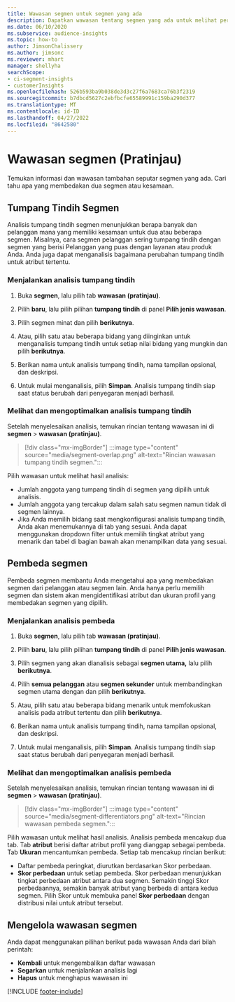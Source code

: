 ```yaml
---
title: Wawasan segmen untuk segmen yang ada
description: Dapatkan wawasan tentang segmen yang ada untuk melihat perbedaan dan kesamaan.
ms.date: 06/10/2020
ms.subservice: audience-insights
ms.topic: how-to
author: JimsonChalissery
ms.author: jimsonc
ms.reviewer: mhart
manager: shellyha
searchScope:
- ci-segment-insights
- customerInsights
ms.openlocfilehash: 526b593ba9b038de3d3c27f6a7683ca76b3f2319
ms.sourcegitcommit: b7dbcd5627c2ebfbcfe65589991c159ba290d377
ms.translationtype: MT
ms.contentlocale: id-ID
ms.lasthandoff: 04/27/2022
ms.locfileid: "8642580"
---
```

# <a name="segment-insights-preview"></a>Wawasan segmen (Pratinjau)

Temukan informasi dan wawasan tambahan seputar segmen yang ada. Cari tahu apa yang membedakan dua segmen atau kesamaan.

## <a name="segment-overlap"></a>Tumpang Tindih Segmen

Analisis tumpang tindih segmen menunjukkan berapa banyak dan pelanggan mana yang memiliki kesamaan untuk dua atau beberapa segmen. Misalnya, cara segmen pelanggan sering tumpang tindih dengan segmen yang berisi Pelanggan yang puas dengan layanan atau produk Anda.
Anda juga dapat menganalisis bagaimana perubahan tumpang tindih untuk atribut tertentu.

### <a name="run-an-overlap-analysis"></a>Menjalankan analisis tumpang tindih

1. Buka **segmen**, lalu pilih tab **wawasan (pratinjau)**.

1. Pilih **baru**, lalu pilih pilihan **tumpang tindih** di panel **Pilih jenis wawasan**.

1. Pilih segmen minat dan pilih **berikutnya**.

1. Atau, pilih satu atau beberapa bidang yang diinginkan untuk menganalisis tumpang tindih untuk setiap nilai bidang yang mungkin dan pilih **berikutnya**.

1. Berikan nama untuk analisis tumpang tindih, nama tampilan opsional, dan deskripsi.

1. Untuk mulai menganalisis, pilih **Simpan**. Analisis tumpang tindih siap saat status berubah dari penyegaran menjadi berhasil.

### <a name="view-and-optimize-an-overlap-analysis"></a>Melihat dan mengoptimalkan analisis tumpang tindih

Setelah menyelesaikan analisis, temukan rincian tentang wawasan ini di **segmen** > **wawasan (pratinjau)**.

> [!div class="mx-imgBorder"]
> :::image type="content" source="media/segment-overlap.png" alt-text="Rincian wawasan tumpang tindih segmen.":::

Pilih wawasan untuk melihat hasil analisis:

- Jumlah anggota yang tumpang tindih di segmen yang dipilih untuk analisis.
- Jumlah anggota yang tercakup dalam salah satu segmen namun tidak di segmen lainnya.
- Jika Anda memilih bidang saat mengkonfigurasi analisis tumpang tindih, Anda akan menemukannya di tab yang sesuai. Anda dapat menggunakan dropdown filter untuk memilih tingkat atribut yang menarik dan tabel di bagian bawah akan menampilkan data yang sesuai.

## <a name="segment-differentiators"></a>Pembeda segmen

Pembeda segmen membantu Anda mengetahui apa yang membedakan segmen dari pelanggan atau segmen lain. Anda hanya perlu memilih segmen dan sistem akan mengidentifikasi atribut dan ukuran profil yang membedakan segmen yang dipilih.

### <a name="run-a-differentiator-analysis"></a>Menjalankan analisis pembeda

1. Buka **segmen**, lalu pilih tab **wawasan (pratinjau)**.

1. Pilih **baru**, lalu pilih pilihan **tumpang tindih** di panel **Pilih jenis wawasan**.

1. Pilih segmen yang akan dianalisis sebagai **segmen utama,** lalu pilih **berikutnya**.

1. Pilih **semua pelanggan** atau **segmen sekunder** untuk membandingkan segmen utama dengan dan pilih **berikutnya**.

1. Atau, pilih satu atau beberapa bidang menarik untuk memfokuskan analisis pada atribut tertentu dan pilih **berikutnya**.

1. Berikan nama untuk analisis tumpang tindih, nama tampilan opsional, dan deskripsi.

1. Untuk mulai menganalisis, pilih **Simpan**. Analisis tumpang tindih siap saat status berubah dari penyegaran menjadi berhasil.

### <a name="view-and-optimize-a-differentiators-analysis"></a>Melihat dan mengoptimalkan analisis pembeda

Setelah menyelesaikan analisis, temukan rincian tentang wawasan ini di **segmen** > **wawasan (pratinjau)**.

> [!div class="mx-imgBorder"]
> :::image type="content" source="media/segment-differentiators.png" alt-text="Rincian wawasan pembeda segmen.":::

Pilih wawasan untuk melihat hasil analisis. Analisis pembeda mencakup dua tab. Tab **atribut** berisi daftar atribut profil yang dianggap sebagai pembeda. Tab **Ukuran** mencantumkan pembeda. Setiap tab mencakup rincian berikut:

- Daftar pembeda peringkat, diurutkan berdasarkan Skor perbedaan.
- **Skor perbedaan** untuk setiap pembeda. Skor perbedaan menunjukkan tingkat perbedaan atribut antara dua segmen. Semakin tinggi Skor perbedaannya, semakin banyak atribut yang berbeda di antara kedua segmen. Pilih Skor untuk membuka panel **Skor perbedaan** dengan distribusi nilai untuk atribut tersebut.

## <a name="manage-segment-insights"></a>Mengelola wawasan segmen

Anda dapat menggunakan pilihan berikut pada wawasan Anda dari bilah perintah:

- **Kembali** untuk mengembalikan daftar wawasan
- **Segarkan** untuk menjalankan analisis lagi
- **Hapus** untuk menghapus wawasan ini


[!INCLUDE [footer-include](includes/footer-banner.md)]
